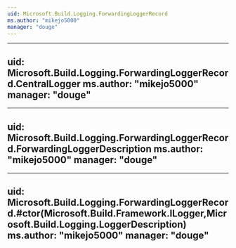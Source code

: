 ```yaml
---
uid: Microsoft.Build.Logging.ForwardingLoggerRecord
ms.author: "mikejo5000"
manager: "douge"
---
```


---
uid: Microsoft.Build.Logging.ForwardingLoggerRecord.CentralLogger
ms.author: "mikejo5000"
manager: "douge"
---

---
uid: Microsoft.Build.Logging.ForwardingLoggerRecord.ForwardingLoggerDescription
ms.author: "mikejo5000"
manager: "douge"
---

---
uid: Microsoft.Build.Logging.ForwardingLoggerRecord.#ctor(Microsoft.Build.Framework.ILogger,Microsoft.Build.Logging.LoggerDescription)
ms.author: "mikejo5000"
manager: "douge"
---
